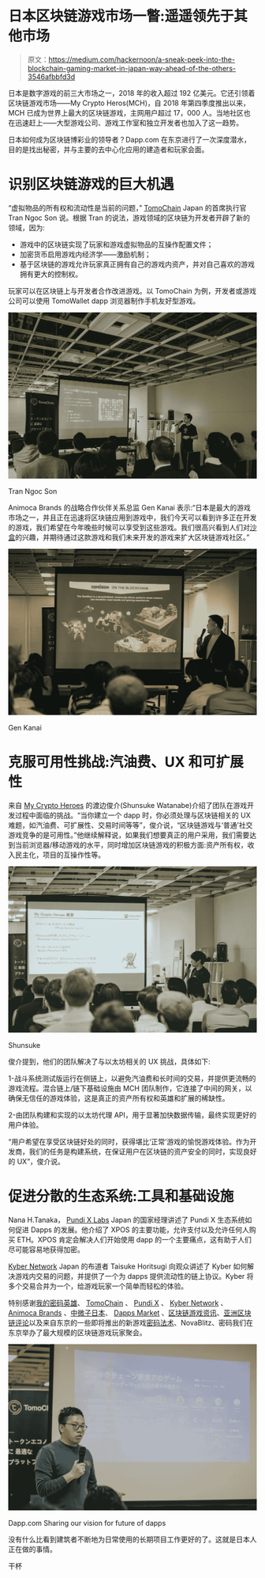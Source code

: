 # 日本区块链游戏市场一瞥:遥遥领先于其他市场

> 原文：<https://medium.com/hackernoon/a-sneak-peek-into-the-blockchain-gaming-market-in-japan-way-ahead-of-the-others-3546afbbfd3d>

日本是数字游戏的前三大市场之一，2018 年的收入超过 192 亿美元。它还引领着区块链游戏市场——My Crypto Heros(MCH)，自 2018 年第四季度推出以来，MCH 已成为世界上最大的区块链游戏，主网用户超过 17，000 人。当地社区也在迅速赶上——大型游戏公司、游戏工作室和独立开发者也加入了这一趋势。

日本如何成为区块链博彩业的领导者？Dapp.com 在东京进行了一次深度潜水，目的是找出秘密，并与主要的去中心化应用的建造者和玩家会面。

# 识别区块链游戏的巨大机遇

“虚拟物品的所有权和流动性是当前的问题，” [TomoChain](https://tomochain.com/) Japan 的首席执行官 Tran Ngoc Son 说。根据 Tran 的说法，游戏领域的区块链为开发者开辟了新的领域，因为:

*   游戏中的区块链实现了玩家和游戏虚拟物品的互操作配置文件；
*   加密货币启用游戏内经济学——激励机制；
*   基于区块链的游戏允许玩家真正拥有自己的游戏内资产，并对自己喜欢的游戏拥有更大的控制权。

玩家可以在区块链上与开发者合作改进游戏。以 TomoChain 为例，开发者或游戏公司可以使用 TomoWallet dapp 浏览器制作手机友好型游戏。

![](img/925eee67869aa73371bdd9291a680956.png)

Tran Ngoc Son

Animoca Brands 的战略合作伙伴关系总监 Gen Kanai 表示:“日本是最大的游戏市场之一，并且正在迅速将区块链应用到游戏中，我们今天可以看到许多正在开发的游戏，我们希望在今年晚些时候可以享受到这些游戏。我们很高兴看到人们对[沙盒](https://www.sandbox.game/)的兴趣，并期待通过这款游戏和我们未来开发的游戏来扩大区块链游戏社区。”

![](img/46f174060b6f6a5565c134c428db4557.png)

Gen Kanai

# **克服可用性挑战:汽油费、UX 和可扩展性**

来自 [My Crypto Heroes](https://mycryptoheroes.net/) 的渡边俊介(Shunsuke Watanabe)介绍了团队在游戏开发过程中面临的挑战。“当你建立一个 dapp 时，你必须处理与区块链相关的 UX 难题，如汽油费、可扩展性、交易时间等等”，俊介说，“区块链游戏与‘普通’社交游戏竞争的是可用性。”他继续解释说，如果我们想要真正的用户采用，我们需要达到当前浏览器/移动游戏的水平，同时增加区块链游戏的积极方面:资产所有权，收入民主化，项目的互操作性等。

![](img/410396c17bd36c2996a2e90eda8c9425.png)

Shunsuke

俊介提到，他们的团队解决了与以太坊相关的 UX 挑战，具体如下:

1-战斗系统测试版运行在侧链上，以避免汽油费和长时间的交易，并提供更流畅的游戏流程。混合链上/链下基础设施由 MCH 团队制作，它连接了中间的网关，以确保无信任的游戏体验，这是真正的资产所有权和英雄和扩展的稀缺性。

2-由团队构建和实现的以太坊代理 API，用于显著加快数据传输，最终实现更好的用户体验。

“用户希望在享受区块链好处的同时，获得堪比‘正常’游戏的愉悦游戏体验。作为开发商，我们的任务是构建系统，在保证用户在区块链的资产安全的同时，实现良好的 UX”，俊介说。

# 促进分散的生态系统:工具和基础设施

Nana H.Tanaka， [Pundi X Labs](https://pundix.com/) Japan 的国家经理讲述了 Pundi X 生态系统如何促进 Dapps 的发展。他介绍了 XPOS 的主要功能，允许支付以及允许任何人购买 ETH。XPOS 肯定会解决人们开始使用 dapp 的一个主要痛点，这有助于人们尽可能容易地获得加密。

[Kyber Network](https://kyber.network/) Japan 的布道者 Taisuke Horitsugi 向观众讲述了 Kyber 如何解决游戏内交易的问题，并提供了一个为 dapps 提供流动性的链上协议。Kyber 将多个交易合并为一个，给游戏玩家一个简单而轻松的体验。

特别感谢[我的密码英雄](https://www.dapp.com/dapp/My-Crypto-Heroes)、 [TomoChain](https://tomochain.com/) 、 [Pundi X](https://pundix.com/) 、 [Kyber Network](https://www.dapp.com/dapp/Kyber-Network) 、 [Animoca Brands](https://www.animocabrands.com/) 、[中微子日本](https://www.neutrino.global)、 [Dapps Market](http://dappsmarket.net) 、[区块链游戏资讯](https://blockchaingame.jp)、[亚洲区块链评论](https://www.asiablockchainreview.com)以及来自东京的一些即将推出的新游戏[密码法术](https://www.dapp.com/dapp/Cryptospells)、NovaBlitz、密码我们在东京举办了最大规模的区块链游戏玩家聚会。

![](img/c5876c3ee69cfe467c969e2c7148f220.png)

Dapp.com Sharing our vision for future of dapps

没有什么比看到建筑者不断地为日常使用的长期项目工作更好的了。这就是日本人正在做的事情。

干杯